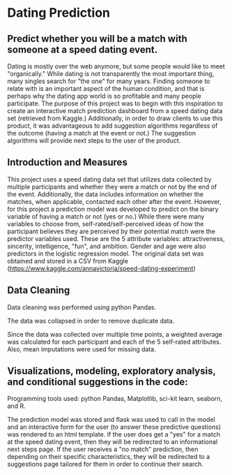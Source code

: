 # Dating Prediction

## Predict whether you will be a match with someone at a speed dating event.

Dating is mostly over the web anymore, but some people would like to meet "organically." While dating is not transparently the most important thing, many singles search for "the one" for many years. Finding someone to relate with is an important aspect of the human condition, and that is perhaps why the dating app world is so profitable and many people participate. The purpose of this project was to begin with this inspiration to create an interactive match prediction dashboard from a speed dating data set (retrieved from Kaggle.) Additionally, in order to draw clients to use this product, it was advantageous to add suggestion algorithms regardless of the outcome (having a match at the event or not.) The suggestion algorithms will provide next steps to the user of the product. 

## Introduction and Measures

This project uses a speed dating data set that utilizes data collected by multiple participants and whether they were a match or not by the end of the event. Additionally, the data includes information on whether the matches, when applicable, contacted each other after the event. However, for this project a prediction model was developed to predict on the binary variable of having a match or not (yes or no.) While there were many variables to choose from, self-rated/self-perceived ideas of how the participant believes they are perceived by their potential match were the predictor variables used. These are the 5 attribute variables: attractiveness, sincerity, intelligence, "fun", and ambition. Gender and age were also predictors in the logistic regression model. The original data set was obtained and stored in a CSV from Kaggle (https://www.kaggle.com/annavictoria/speed-dating-experiment)

## Data Cleaning 

Data cleaning was performed using python Pandas. 

The data was collapsed in order to remove duplicate data.

Since the data was collected over multiple time points, a weighted average was calculated for each participant and each of the 5 self-rated attributes. Also, mean imputations were used for missing data. 

## Visualizations, modeling, exploratory analysis, and conditional suggestions in the code:
Programming tools used: python Pandas, Matplotlib, sci-kit learn, seaborn, and R. 

The prediction model was stored and flask was used to call in the model and an interactive form for the user (to answer these predictive questions) was rendered to an html template. If the user does get a "yes" for a match at the speed dating event, then they will be redirected to an informational next steps page. If the user receives a "no match" prediction, then depending on their specific characteristics, they will be redirected to a suggestions page tailored for them in order to continue their search. 


